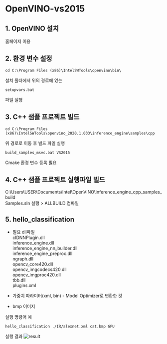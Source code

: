 # OpenVINO-vs2015

## 1. OpenVINO 설치
홈페이지 이용

## 2. 환경 변수 설정<br/>
```
cd C:\Program Files (x86)\IntelSWTools\openvino\bin\
```
설치 폴더에서 위의 경로에 있는
```
setupvars.bat
```
파일 실행

## 3. C++ 샘플 프로젝트 빌드
```
cd C:\Program Files (x86)\IntelSWTools\openvino_2020.1.033\inference_engine\samples\cpp
```
위 경로로 이동 후 빌드 파일 실행
```
build_samples_msvc.bat VS2015
```
Cmake 환경 변수 등록 필요

## 4. C++ 샘플 프로젝트 실행파일 빌드

C:\Users\USER\Documents\Intel\OpenVINO\inference_engine_cpp_samples_build <br/>
Samples.sln 실행 > ALLBUILD 컴파일

## 5. hello_classification
* 필요 dll파일<br/>
clDNNPlugin.dll<br/>
inference_engine.dll<br/>
inference_engine_nn_builder.dll<br/>
inference_engine_preproc.dll<br/>
ngraph.dll<br/>
opencv_core420.dll<br/>
opencv_imgcodecs420.dll<br/>
opencv_imgproc420.dll<br/>
tbb.dll<br/>
plugins.xml<br/>

* 가중치 파라미터(xml, bin) - Model Optimizer로 변환한 것<br/>
* bmp 이미지<br/>

실행 명령어 예
```
hello_classification ./IR/alexnet.xml cat.bmp GPU
```

실행 결과
<img src="/doc/hello_classification_result.jpg" title="result" alt="result"></img><br/>